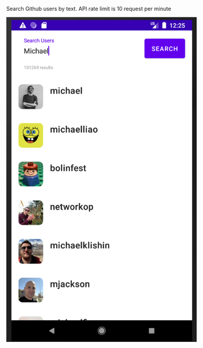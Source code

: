 Search Github users by text. API rate limit is 10 request per minute


![Capture](capture/capture.png)